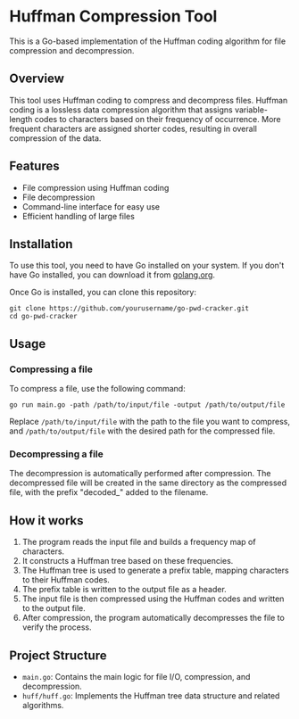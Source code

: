# Huffman Compression Tool

This is a Go-based implementation of the Huffman coding algorithm for file compression and decompression.

## Overview

This tool uses Huffman coding to compress and decompress files. Huffman coding is a lossless data compression algorithm that assigns variable-length codes to characters based on their frequency of occurrence. More frequent characters are assigned shorter codes, resulting in overall compression of the data.

## Features

- File compression using Huffman coding
- File decompression
- Command-line interface for easy use
- Efficient handling of large files

## Installation

To use this tool, you need to have Go installed on your system. If you don't have Go installed, you can download it from [golang.org](https://golang.org/).

Once Go is installed, you can clone this repository:

```
git clone https://github.com/yourusername/go-pwd-cracker.git
cd go-pwd-cracker
```

## Usage

### Compressing a file

To compress a file, use the following command:

```
go run main.go -path /path/to/input/file -output /path/to/output/file
```

Replace `/path/to/input/file` with the path to the file you want to compress, and `/path/to/output/file` with the desired path for the compressed file.

### Decompressing a file

The decompression is automatically performed after compression. The decompressed file will be created in the same directory as the compressed file, with the prefix "decoded_" added to the filename.

## How it works

1. The program reads the input file and builds a frequency map of characters.
2. It constructs a Huffman tree based on these frequencies.
3. The Huffman tree is used to generate a prefix table, mapping characters to their Huffman codes.
4. The prefix table is written to the output file as a header.
5. The input file is then compressed using the Huffman codes and written to the output file.
6. After compression, the program automatically decompresses the file to verify the process.

## Project Structure

- `main.go`: Contains the main logic for file I/O, compression, and decompression.
- `huff/huff.go`: Implements the Huffman tree data structure and related algorithms.
